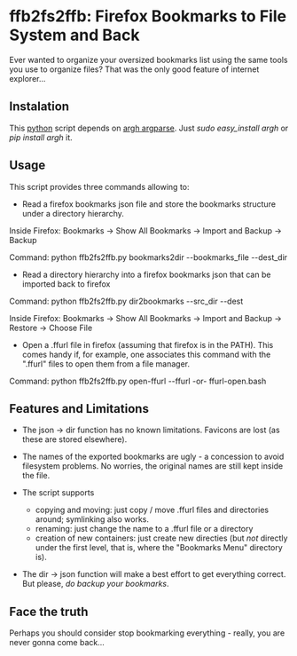 # ffb2fs2ffb: Firefox Bookmarks to File System and Back

Ever wanted to organize your oversized bookmarks list using the same tools you use to organize files?
That was the only good feature of internet explorer...

## Instalation

This [python](http://www.python.org) script depends on [argh argparse](https://pypi.python.org/pypi/argh).
Just *sudo easy_install argh* or *pip install argh* it.

## Usage

This script provides three commands allowing to:

* Read a firefox bookmarks json file and store the bookmarks structure under a directory hierarchy.

Inside Firefox:
Bookmarks -> Show All Bookmarks -> Import and Backup -> Backup

Command:
python ffb2fs2ffb.py bookmarks2dir --bookmarks_file <file-saved-from-firefox> --dest_dir <destination-directory>

* Read a directory hierarchy into a firefox bookmarks json that can be imported back to firefox

Command:
python ffb2fs2ffb.py dir2bookmarks --src_dir <directory-with-bookmarks> --dest <destination-json-to-load-on-firefox>

Inside Firefox:
Bookmarks -> Show All Bookmarks -> Import and Backup -> Restore -> Choose File

* Open a .ffurl file in firefox (assuming that firefox is in the PATH).
This comes handy if, for example, one associates this command with the ".ffurl" files to open them from a file manager.

Command:
python ffb2fs2ffb.py open-ffurl --ffurl <ffurl-file>
-or-
ffurl-open.bash <ffurl-file>

## Features and Limitations

- The json -> dir function has no known limitations. Favicons are lost (as these are stored elsewhere).

- The names of the exported bookmarks are ugly - a concession to avoid filesystem problems.
  No worries, the original names are still kept inside the file.

- The script supports
    - copying and moving: just copy / move .ffurl files and directories around; symlinking also works.
    - renaming: just change the name to a .ffurl file or a directory
    - creation of new containers: just create new directies
      (but *not* directly under the first level, that is, where the "Bookmarks Menu" directory is).

- The dir -> json function will make a best effort to get everything correct. But please, *do backup your bookmarks*.

## Face the truth

Perhaps you should consider stop bookmarking everything - really, you are never gonna come back...